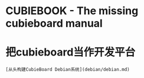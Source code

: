 CUBIEBOOK - The missing cubieboard manual
=========================================

# 把cubieboard当作开发平台

	[从头构建CubieBoard Debian系统](debian/debian.md)
